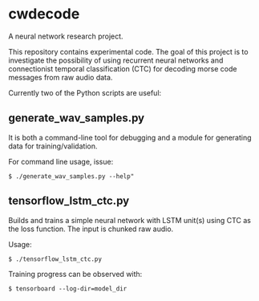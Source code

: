 # cwdecode

A neural network research project.

This repository contains experimental code. The goal of this project is to investigate
the possibility of using recurrent neural networks and connectionist temporal
classification (CTC) for decoding morse code messages from raw audio data.

Currently two of the Python scripts are useful:

## generate_wav_samples.py

It is both a command-line tool for debugging and a module for generating data
for training/validation.

For command line usage, issue: 

    $ ./generate_wav_samples.py --help"

## tensorflow_lstm_ctc.py

Builds and trains a simple neural network with LSTM unit(s) using CTC as the loss
function. The input is chunked raw audio.

Usage:

    $ ./tensorflow_lstm_ctc.py

Training progress can be observed with:

    $ tensorboard --log-dir=model_dir
